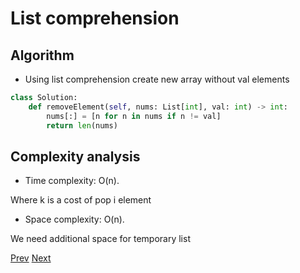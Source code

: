 # List comprehension

## Algorithm

* Using list comprehension create new array without val elements

```python
class Solution:
    def removeElement(self, nums: List[int], val: int) -> int:
        nums[:] = [n for n in nums if n != val]
        return len(nums)
```

## Complexity analysis

* Time complexity: O(n).

Where k is a cost of pop i element

* Space complexity: O(n).

We need additional space for temporary list

[Prev](solution1.md) [Next](solution3.md)